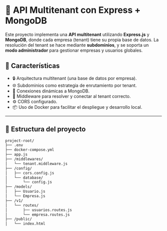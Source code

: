 # 🏢 API Multitenant con Express + MongoDB

Este proyecto implementa una **API multitenant** utilizando **Express.js** y **MongoDB**, donde cada empresa (tenant) tiene su propia base de datos. La resolución del tenant se hace mediante **subdominios**, y se soporta un **modo administrador** para gestionar empresas y usuarios globales.

## 🚀 Características

- 🔒 Arquitectura multitenant (una base de datos por empresa).
- 🌐 Subdominios como estrategia de enrutamiento por tenant.
- 🧩 Conexiones dinámicas a MongoDB.
- 🔄 Middleware para resolver y conectar al tenant correcto.
- ⚙️ CORS configurado.
- 📦 Uso de Docker para facilitar el despliegue y desarrollo local.

---

## 📁 Estructura del proyecto

```bash
project-root/
├── .env
├── docker-compose.yml
├── app.js
├── /middlewares/
│   └── tenant.middleware.js
├── /config/
│   ├── cors.config.js
│   └── database/
│       └── config.js
├── /models/
│   ├── Usuario.js
│   └── Empresa.js
├── /v1/
│   └── routes/
│       ├── usuarios.routes.js
│       └── empresa.routes.js
├── /public/
│   └── index.html

